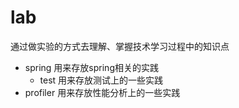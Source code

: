 # lab
通过做实验的方式去理解、掌握技术学习过程中的知识点
* spring 用来存放spring相关的实践
    * test 用来存放测试上的一些实践
* profiler 用来存放性能分析上的一些实践
